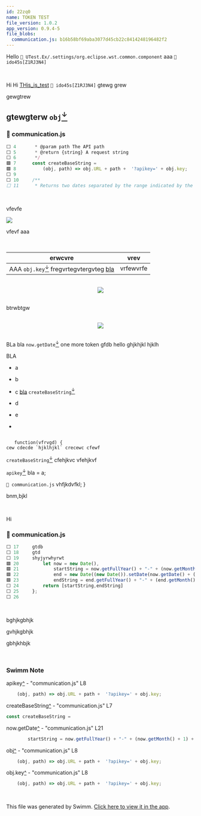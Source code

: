 ```yaml
---
id: 22zq0
name: TOKEN TEST
file_version: 1.0.2
app_version: 0.9.4-5
file_blobs:
  communication.js: b16b58bf69aba3077d45cb22c8414248196482f2
---
```


Hello `📄 UTest.Ex/.settings/org.eclipse.wst.common.component` aaa `👤 ido45s[Z1RJ3N4]`

<br/>

Hi Hi [THis_is_test](this_is_test.7rmgz.sw.md) `👤 ido45s[Z1RJ3N4]` gtewg grew

gewgtrew

## gtewgterw `obj`[<sup id="11Sa35">↓</sup>](#f-11Sa35)
<!-- NOTE-swimm-snippet: the lines below link your snippet to Swimm -->
### 📄 communication.js
```javascript
⬜ 4       * @param path The API path
⬜ 5       * @return {string} A request string
⬜ 6       */
🟩 7      const createBaseString =
🟩 8          (obj, path) => obj.URL + path +  '?apikey=' + obj.key;
⬜ 9      
⬜ 10     /**
⬜ 11      * Returns two dates separated by the range indicated by the range param
```

<br/>

vfevfe

![](https://www.parisbeacon.com/wp-content/uploads/2022/03/Spider-Man-No-Way-Home-traje-final.jpg)

vfevf aaa

<br/>

|erwcvre                                                                                   |vrev     |
|------------------------------------------------------------------------------------------|---------|
|AAA `obj.key`[<sup id="Jm0TH">↓</sup>](#f-Jm0TH) fregvrtegvtergvteg [bla](bla.233bj.sw.md)|vrfewvrfe|

<br/>

<div align="center"><img src="https://firebasestorage.googleapis.com/v0/b/swimm-dev-content/o/function%20()%20%7B%20%5Bnative%20code%5D%20%7D%2F696993bb-71c5-49f0-8e09-a960352d26ac.png?alt=media&token=5d395c25-22bd-43d6-bc64-aba3e7d07473" style="width:'50%'"/></div>

<br/>

btrwbtgw

<br/>

<div align="center"><img src="https://media2.giphy.com/media/yhfTY8JL1wIAE/giphy.gif?cid=d56c4a8bxnhut4r4jz2daam5j390fiwhe508b3a5xwgbmu6l&rid=giphy.gif&ct=g" style="width:'50%'"/></div>

<br/>

BLa bla `now.getDate`[<sup id="ZX8bjn">↓</sup>](#f-ZX8bjn) one more token gfdb hello ghjkhjkl hjklh

BLA

*   a
    
*   b
    
*   c [bla](bla.233bj.sw.md) `createBaseString`[<sup id="1feFcr">↓</sup>](#f-1feFcr)
    
*   d
    
*   e
    
*    

```
   
   function(vfrvgd) {
cew cdecde `hjklhjkl` crecewc cfewf 
```

`createBaseString`[<sup id="1feFcr">↓</sup>](#f-1feFcr) cfehjkvc vfehjkvf

`apikey`[<sup id="Z1NjJfn">↓</sup>](#f-Z1NjJfn) bla = a;

`📄 communication.js` vhfjkdvfkl; }

bnm,bjkl

<br/>

Hi
<!-- NOTE-swimm-snippet: the lines below link your snippet to Swimm -->
### 📄 communication.js
```javascript
⬜ 17     gtdb
⬜ 18     gtd
⬜ 19     shyjyrwhyrwt
🟩 20         let now = new Date(),
🟩 21             startString = now.getFullYear() + "-" + (now.getMonth() + 1) + "-" + (now.getDate()),
🟩 22             end = new Date((new Date()).setDate(now.getDate() + (range || 7))),
🟩 23             endString = end.getFullYear() + "-" + (end.getMonth() + 1) + "-" + (end.getDate());
⬜ 24         return [startString,endString]
⬜ 25     };
⬜ 26     
```

<br/>

bghjkgbhjk

gvhjkgbhjk

gbhjkhbjk

<br/>

<!-- THIS IS AN AUTOGENERATED SECTION. DO NOT EDIT THIS SECTION DIRECTLY -->
### Swimm Note

<span id="f-Z1NjJfn">apikey</span>[^](#Z1NjJfn) - "communication.js" L8
```javascript
    (obj, path) => obj.URL + path +  '?apikey=' + obj.key;
```

<span id="f-1feFcr">createBaseString</span>[^](#1feFcr) - "communication.js" L7
```javascript
const createBaseString =
```

<span id="f-ZX8bjn">now.getDate</span>[^](#ZX8bjn) - "communication.js" L21
```javascript
        startString = now.getFullYear() + "-" + (now.getMonth() + 1) + "-" + (now.getDate()),
```

<span id="f-11Sa35">obj</span>[^](#11Sa35) - "communication.js" L8
```javascript
    (obj, path) => obj.URL + path +  '?apikey=' + obj.key;
```

<span id="f-Jm0TH">obj.key</span>[^](#Jm0TH) - "communication.js" L8
```javascript
    (obj, path) => obj.URL + path +  '?apikey=' + obj.key;
```

<br/>

This file was generated by Swimm. [Click here to view it in the app](http://localhost:5000/repos/ls4DA2fLasmQuEbT4ipw/docs/22zq0).
